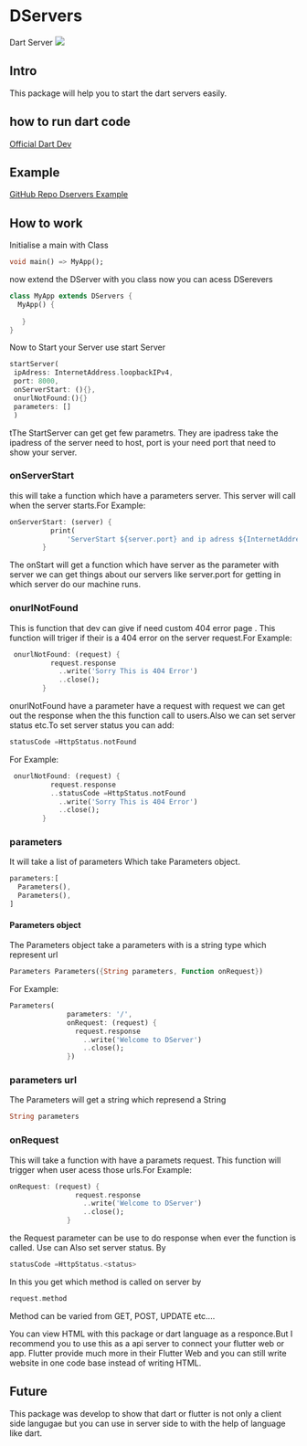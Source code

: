 # DServers
Dart Server 
![](https://firebasestorage.googleapis.com/v0/b/dservers-5def7.appspot.com/o/Banner%20Image%2FDServers.png?alt=media&token=ca1c8b5a-e206-43b0-a85a-f6ed0ee28c6b)
##  Intro
This package will help you to start the dart servers easily.

## how to run dart code

[Official Dart Dev](https://dart.dev/tutorials/server/get-started)

## Example

[GitHub Repo Dservers Example ](https://github.com/rougerepublic23/DServer_examples)

## How to work
Initialise a main with Class 
```dart
void main() => MyApp();
```
now extend the DServer with you class
now you can acess DSerevers
```dart
class MyApp extends DServers {
  MyApp() {
   
   }
}

```
Now to Start your Server use start Server

```dart
startServer(
 ipAdress: InternetAddress.loopbackIPv4,
 port: 8000,
 onServerStart: (){},
 onurlNotFound:(){}
 parameters: []
 )

```
tThe StartServer can get get few parametrs. They are ipadress take the ipadress of the server need to host, port is your need port that need to show your server. 

### onServerStart

this will take a function which have a parameters server. This server will call when the server starts.For Example:
```dart
onServerStart: (server) {
          print(
              'ServerStart ${server.port} and ip adress ${InternetAddress.loopbackIPv4}');
        }
```
The onStart will get a function which have server as the parameter with server we can get things about our servers like server.port for getting in which server do our machine runs.

### onurlNotFound

This is function that dev can give if need custom 404 error page .
This function will triger if their is a 404 error on the server request.For Example:
```dart
 onurlNotFound: (request) {
          request.response
            ..write('Sorry This is 404 Error')
            ..close();
        }

```
onurlNotFound have a parameter have a request with request we can get out the response when the this function call to users.Also we can set server status etc.To set server status you can add:
```dart
statusCode =HttpStatus.notFound
```
For Example:
```dart
 onurlNotFound: (request) {
          request.response
          ..statusCode =HttpStatus.notFound
            ..write('Sorry This is 404 Error')
            ..close();
        }
```

### parameters

It will take a list of parameters 
Which take Parameters object.

```dart
parameters:[ 
  Parameters(),
  Parameters(),
]
```

#### Parameters object

The Parameters object take a parameters with is a string type which represent url
```dart
Parameters Parameters({String parameters, Function onRequest})
```
For Example:
```dart
Parameters(
              parameters: '/',
              onRequest: (request) {
                request.response
                  ..write('Welcome to DServer')
                  ..close();
              })
```
### parameters url

The Parameters will get a string which represend a String
```dart
String parameters
```
### onRequest
This will take a function with have a paramets request. This function will trigger when user acess those urls.For Example:
```dart
onRequest: (request) {
                request.response
                  ..write('Welcome to DServer')
                  ..close();
              }
```
the Request parameter can be use to do response when ever the function is called.
Use can Also set server status. By
```dart
statusCode =HttpStatus.<status>
```

In this you get which method is called on server by
```dart
request.method
```

Method can be varied from GET, POST, UPDATE etc....

You can view HTML with this package or dart language as a responce.But I recommend you to use this as a api server to connect your flutter web or app. Flutter provide much more in their Flutter Web and you can still write website in one code base instead of writing HTML.

## Future

This package was develop to show that dart or flutter is not only a client side langugae but you can use in server side to with the help of language like dart.

